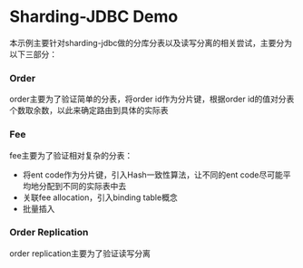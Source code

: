 # Sharding-JDBC Demo
本示例主要针对sharding-jdbc做的分库分表以及读写分离的相关尝试，主要分为以下三部分：

### Order
order主要为了验证简单的分表，将order id作为分片键，根据order id的值对分表个数取余数，以此来确定路由到具体的实际表

### Fee
fee主要为了验证相对复杂的分表：
* 将ent code作为分片键，引入Hash一致性算法，让不同的ent code尽可能平均地分配到不同的实际表中去
* 关联fee allocation，引入binding table概念
* 批量插入

### Order Replication
order replication主要为了验证读写分离

